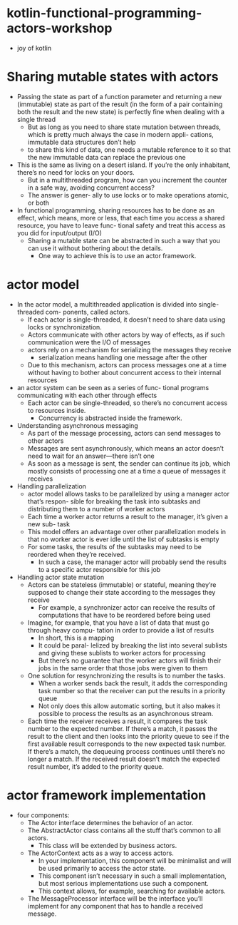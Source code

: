 # kotlin-functional-programming-actors-workshop
* joy of kotlin

# Sharing mutable states with actors
* Passing the state as part of a function parameter and returning a new (immutable) state
  as part of the result (in the form of a pair containing both the result and the new state)
  is perfectly fine when dealing with a single thread
    * But as long as you need to share
      state mutation between threads, which is pretty much always the case in modern appli-
      cations, immutable data structures don’t help
    * to share this kind of data, one needs a
      mutable reference to it so that the new immutable data can replace the previous one
* This is the same as living on a desert island. If you’re the only inhabitant,
  there’s no need for locks on your doors. 
  * But in a multithreaded program, how can you
  increment the counter in a safe way, avoiding concurrent access?
  * The answer is gener-
    ally to use locks or to make operations atomic, or both
* In functional programming, sharing resources has to be done as an effect, which
  means, more or less, that each time you access a shared resource, you have to leave func-
  tional safety and treat this access as you did for input/output (I/O)
  * Sharing a mutable state can be abstracted in such a way that
    you can use it without bothering about the details. 
    * One way to achieve this is to use an
    actor framework.
# actor model
* In the actor model, a multithreaded application is divided into single-threaded com-
  ponents, called actors. 
  * If each actor is single-threaded, it doesn’t need to share data
  using locks or synchronization.
  * Actors communicate with other actors by way of effects, as if such communication
    were the I/O of messages
  * actors rely on a mechanism for serializing
    the messages they receive
    * serialization means handling one message after the
      other
  * Due to this mechanism, actors
    can process messages one at a time without having to bother about concurrent access
    to their internal resources
* an actor system can be seen as a series of func-
  tional programs communicating with each other through effects
  * Each actor can be
    single-threaded, so there’s no concurrent access to resources inside. 
    * Concurrency is abstracted inside the framework.
* Understanding asynchronous messaging
    * As part of the message processing, actors can send messages to other actors
    * Messages
      are sent
      asynchronously, which means an actor doesn’t need to wait for an answer—there
      isn’t one
    * As soon as a message is sent, the sender can continue its job, which mostly
      consists of processing one at a time a queue of messages it receives
* Handling parallelization
    * actor model allows tasks to be parallelized by using a manager actor that’s respon-
      sible for breaking the task into subtasks and distributing them to a number of worker
      actors
    * Each time a worker actor returns a result to the manager, it’s given a new sub-
      task
    * This model offers an advantage over other parallelization models in that no worker actor 
    is ever idle until the list of subtasks is empty
    * For some tasks, the results of the subtasks may need to be reordered when they’re received. 
        * In such a case, the manager actor will probably send the results to a specific actor 
        responsible for this job
* Handling actor state mutation
    * Actors
      can be stateless (immutable) or stateful, meaning they’re supposed to change
      their state according to the messages they receive
      * For example, a synchronizer actor
        can receive the results of computations that have to be reordered before being used
    * Imagine, for example, that you have a list of data that must go through heavy compu-
      tation in order to provide a list of results
      * In short, this is a mapping
      * It could be paral-
        lelized by breaking the list into several sublists and giving these sublists to worker actors
        for processing
      * But there’s no guarantee that the worker actors will finish their jobs in
        the same order that those jobs were given to them
    * One solution for resynchronizing the results is to number the tasks. 
        * When a worker sends back the result, it adds the corresponding task number so that 
        the receiver can put the results in a priority queue
        * Not only does this allow automatic sorting, but it
        also makes it possible to process the results as an asynchronous stream.
    * Each time the
      receiver receives a result, it compares the task number to the expected number. If
      there’s a match, it passes the result to the client and then looks into the priority queue to
      see if the first available result corresponds to the new expected task number. If there’s a
      match, the dequeuing process continues until there’s no longer a match. If the received
      result doesn’t match the expected result number, it’s added to the priority queue.
# actor framework implementation
* four components:
  * The Actor interface determines the behavior of an actor.
  * The AbstractActor class contains all the stuff that’s common to all actors. 
    * This class will be extended by business actors.
  * The ActorContext acts as a way to access actors. 
    * In your implementation, this component will be minimalist and will be used primarily to access 
    the actor state. 
    * This component isn’t necessary in such a small implementation, but most serious implementations 
    use such a component. 
    * This context allows, for example, searching for available actors.
  * The MessageProcessor interface will be the interface you’ll implement for any component that has 
  to handle a received message.